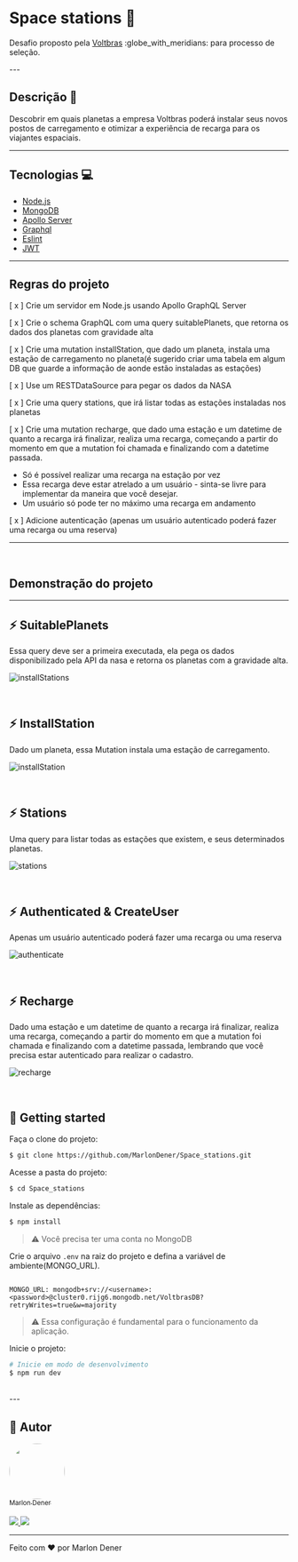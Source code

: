 # Space stations 🚀

<p>Desafio proposto pela <a href="https://voltbras.com.br/">Voltbras</a> :globe_with_meridians: para processo de seleção.</p>
---
<br>
<h2>Descrição 📌 <a name="description"></a></h2>

Descobrir em quais planetas a empresa Voltbras poderá instalar seus novos postos de carregamento e otimizar a experiência de recarga para os viajantes espaciais.

---

## Tecnologias 💻 <a name="technologies"></a>
* [Node.js](https://nodejs.org/en/)
* [MongoDB](https://www.mongodb.com/)
* [Apollo Server](https://www.apollographql.com/docs/apollo-server/)
* [Graphql](https://graphql.org/)
* [Eslint](https://eslint.org/)
* [JWT](https://jwt.io/)

---

## Regras do projeto <a name="rules"></a>

 [ x ] Crie um servidor em Node.js usando Apollo GraphQL Server

 [ x ] Crie o schema GraphQL com uma query suitablePlanets, que retorna os dados dos planetas com gravidade alta

 [ x ] Crie uma mutation installStation, que dado um planeta, instala uma estação de carregamento no planeta(é sugerido criar uma tabela em algum DB que guarde a informação de aonde estão instaladas as estações)

 [ x ] Use um RESTDataSource para pegar os dados da NASA

 [ x ] Crie uma query stations, que irá listar todas as estações instaladas nos planetas
 
 [ x ] Crie uma mutation recharge, que dado uma estação e um datetime de quanto a recarga irá finalizar, realiza uma recarga, começando a partir do momento em que a mutation foi chamada e finalizando com a datetime passada.

 - Só é possível realizar uma recarga na estação por vez
 - Essa recarga deve estar atrelado a um usuário - sinta-se livre para implementar da maneira que você desejar.
 - Um usuário só pode ter no máximo uma recarga em andamento

[ x ] Adicione autenticação (apenas um usuário autenticado poderá fazer uma recarga ou uma reserva)

---

<br>
<h2 style="align-center">Demonstração do projeto <a name="description"></a></h2>

---

## :zap: SuitablePlanets
<p>Essa query deve ser a primeira executada, ela pega os dados disponibilizado pela API da nasa e retorna os planetas com a gravidade alta.</p>

![installStations](https://user-images.githubusercontent.com/70349830/129973587-fd30ddb0-1856-481f-bceb-7f065a52daf6.gif)

<br>

## :zap: InstallStation

<p>Dado um planeta, essa Mutation instala uma estação de carregamento.</p>

 ![installStation](https://user-images.githubusercontent.com/70349830/129966588-237ffc5a-98a0-418c-aefe-b0f379c075c2.gif)
 
<br>

## :zap: Stations

<p>Uma query para listar todas as estações que existem, e seus determinados planetas.</p>

![stations](https://user-images.githubusercontent.com/70349830/129968836-2c094d58-7e19-46e9-aa82-3d11a945843a.gif)

<br>

## :zap: Authenticated & CreateUser

<p>Apenas um usuário autenticado poderá fazer uma recarga ou uma reserva</p>

![authenticate](https://user-images.githubusercontent.com/70349830/129972083-e0966c64-beca-4736-9e35-eadbbb1036ae.gif)

<br>

## :zap: Recharge

<p>Dado uma estação e um datetime de quanto a recarga irá finalizar, realiza uma recarga, começando a partir do momento em que a mutation foi chamada e finalizando com a datetime passada, lembrando que você precisa estar autenticado para realizar o cadastro.</p>

![recharge](https://user-images.githubusercontent.com/70349830/129969108-c66b4f81-049c-4f3d-8b46-1103f9c8645a.gif)

<br>

<h2>🔌 Getting started</h2>

Faça o clone do projeto:

```bash
$ git clone https://github.com/MarlonDener/Space_stations.git
```

Acesse a pasta do projeto:

```bash
$ cd Space_stations
```

Instale as dependências:
```bash
$ npm install
```


>⚠️ Você precisa ter uma conta no MongoDB
 
Crie o arquivo ``.env`` na raiz do projeto e defina a variável de ambiente(MONGO_URL).
```env

MONGO_URL: mongodb+srv://<username>:<password>@cluster0.rijg6.mongodb.net/VoltbrasDB?retryWrites=true&w=majority
```

>⚠️ Essa configuração é fundamental para o funcionamento da aplicação.

Inicie o projeto:
```bash
# Inicie em modo de desenvolvimento
$ npm run dev
```
<br>
--- 

 ## 🦸 Autor

<a href="https://www.linkedin.com/in/marlondener">
 <img style="border-radius: 50%;" src="https://avatars.githubusercontent.com/u/70349830?v=4" width="100px;" alt=""/>
 <br />
  <sub>Marlon Dener</sub>
 <br />
</a>
<br>
<a href="https://www.linkedin.com/in/marlondener/" target="_blank">
  <img src="https://img.shields.io/badge/linkedin-%230077B5.svg?&style=for-the-badge&logo=linkedin&logoColor=white"/>
</a>

<a href="mailto:marlondener01@gmail.com" target="_blank">
   <img src="https://img.shields.io/badge/gmail-D14836?&style=for-the-badge&logo=gmail&logoColor=white"/>
 </a>
<br />

---

Feito com ❤️ por Marlon Dener

